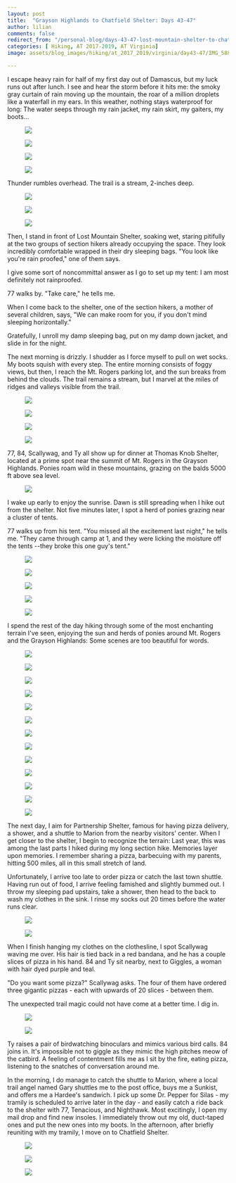 ```yaml
---
layout: post
title:  "Grayson Highlands to Chatfield Shelter: Days 43-47"
author: lilian
comments: false
redirect_from: "/personal-blog/days-43-47-lost-mountain-shelter-to-chatfield-shelter/"
categories: [ Hiking, AT 2017-2019, AT Virginia]
image: assets/blog_images/hiking/at_2017_2019/virginia/day43-47/IMG_5880.JPG

---
```


I escape heavy rain for half of my first day out of Damascus, but my luck runs out after lunch. I see and hear the storm before it hits me: the smoky gray curtain of rain moving up the mountain, the roar of a million droplets like a waterfall in my ears. In this weather, nothing stays waterproof for long: The water seeps through my rain jacket, my rain skirt, my gaiters, my boots...

<figure>
    <img src="{{site.baseurl}}/assets/blog_images/hiking/at_2017_2019/virginia/day43-47/IMG_5821.JPG"/>
</figure>

<figure>
    <img src="{{site.baseurl}}/assets/blog_images/hiking/at_2017_2019/virginia/day43-47/IMG_5829.JPG"/>
</figure>

<figure>
    <img src="{{site.baseurl}}/assets/blog_images/hiking/at_2017_2019/virginia/day43-47/IMG_5830.JPEG"/>
</figure>

<figure>
    <img src="{{site.baseurl}}/assets/blog_images/hiking/at_2017_2019/virginia/day43-47/IMG_5835.JPG"/>
</figure>

Thunder rumbles overhead. The trail is a stream, 2-inches deep.

<figure>
    <img src="{{site.baseurl}}/assets/blog_images/hiking/at_2017_2019/virginia/day43-47/IMG_5836.JPG"/>
</figure>

<figure>
    <img src="{{site.baseurl}}/assets/blog_images/hiking/at_2017_2019/virginia/day43-47/IMG_5837.JPG"/>
</figure>

<figure>
    <img src="{{site.baseurl}}/assets/blog_images/hiking/at_2017_2019/virginia/day43-47/IMG_5838.JPEG"/>
</figure>

Then, I stand in front of Lost Mountain Shelter, soaking wet, staring pitifully at the two groups of section hikers already occupying the space. They look incredibly comfortable wrapped in their dry sleeping bags.
"You look like you're rain proofed," one of them says.

I give some sort of noncommittal answer as I go to set up my tent: I am most definitely not rainproofed.

77 walks by. "Take care," he tells me.

When I come back to the shelter, one of the section hikers, a mother of several children, says, "We can make room for you, if you don't mind sleeping horizontally."

Gratefully, I unroll my damp sleeping bag, put on my damp down jacket, and slide in for the night.

The next morning is drizzly. I shudder as I force myself to pull on wet socks. My boots squish with every step. The entire morning consists of foggy views, but then, I reach the Mt. Rogers parking lot, and the sun breaks from behind the clouds. The trail remains a stream, but I marvel at the miles of ridges and valleys visible from the trail. 

<figure>
    <img src="{{site.baseurl}}/assets/blog_images/hiking/at_2017_2019/virginia/day43-47/IMG_5858.JPG"/>
</figure>

<figure>
    <img src="{{site.baseurl}}/assets/blog_images/hiking/at_2017_2019/virginia/day43-47/IMG_5859.JPEG"/>
</figure>

<figure>
    <img src="{{site.baseurl}}/assets/blog_images/hiking/at_2017_2019/virginia/day43-47/IMG_5852.JPG"/>
</figure>

<figure>
    <img src="{{site.baseurl}}/assets/blog_images/hiking/at_2017_2019/virginia/day43-47/IMG_5864.JPG"/>
</figure>

77, 84, Scallywag, and Ty all show up for dinner at Thomas Knob Shelter, located at a prime spot near the summit of Mt. Rogers in the Grayson Highlands. Ponies roam wild in these mountains, grazing on the balds 5000 ft above sea level. 

<figure>
    <img src="{{site.baseurl}}/assets/blog_images/hiking/at_2017_2019/virginia/day43-47/IMG_5873.JPG"/>
</figure>

I wake up early to enjoy the sunrise. Dawn is still spreading when I hike out from the shelter. Not five minutes later, I spot a herd of ponies grazing near a cluster of tents.

77 walks up from his tent. "You missed all the excitement last night," he tells me. "They came through camp at 1, and they were licking the moisture off the tents --they broke this one guy's tent."

<figure>
    <img src="{{site.baseurl}}/assets/blog_images/hiking/at_2017_2019/virginia/day43-47/IMG_5876.JPEG"/>
</figure>

<figure>
    <img src="{{site.baseurl}}/assets/blog_images/hiking/at_2017_2019/virginia/day43-47/IMG_5880.JPG"/>
</figure>

<figure>
    <img src="{{site.baseurl}}/assets/blog_images/hiking/at_2017_2019/virginia/day43-47/IMG_5882.JPEG"/>
</figure>

<figure>
    <img src="{{site.baseurl}}/assets/blog_images/hiking/at_2017_2019/virginia/day43-47/IMG_5888.JPG"/>
</figure>

<figure>
    <img src="{{site.baseurl}}/assets/blog_images/hiking/at_2017_2019/virginia/day43-47/IMG_5890.JPG"/>
</figure>

I spend the rest of the day hiking through some of the most enchanting terrain I've seen, enjoying the sun and herds of ponies around Mt. Rogers and the Grayson Highlands: Some scenes are too beautiful for words.

<figure>
    <img src="{{site.baseurl}}/assets/blog_images/hiking/at_2017_2019/virginia/day43-47/IMG_5894.JPG"/>
</figure>

<figure>
    <img src="{{site.baseurl}}/assets/blog_images/hiking/at_2017_2019/virginia/day43-47/IMG_5918.JPEG"/>
</figure>

<figure>
    <img src="{{site.baseurl}}/assets/blog_images/hiking/at_2017_2019/virginia/day43-47/IMG_5925.JPG"/>
</figure>

<figure>
    <img src="{{site.baseurl}}/assets/blog_images/hiking/at_2017_2019/virginia/day43-47/IMG_5943.JPG"/>
</figure>

<figure>
    <img src="{{site.baseurl}}/assets/blog_images/hiking/at_2017_2019/virginia/day43-47/IMG_5946.JPG"/>
</figure>

<figure>
    <img src="{{site.baseurl}}/assets/blog_images/hiking/at_2017_2019/virginia/day43-47/IMG_5953.JPG"/>
</figure>

<figure>
    <img src="{{site.baseurl}}/assets/blog_images/hiking/at_2017_2019/virginia/day43-47/IMG_5960.JPG"/>
</figure>

<figure>
    <img src="{{site.baseurl}}/assets/blog_images/hiking/at_2017_2019/virginia/day43-47/IMG_5961.JPG"/>
</figure>

<figure>
    <img src="{{site.baseurl}}/assets/blog_images/hiking/at_2017_2019/virginia/day43-47/IMG_5962.JPG"/>
</figure>

<figure>
    <img src="{{site.baseurl}}/assets/blog_images/hiking/at_2017_2019/virginia/day43-47/IMG_5963.JPG"/>
</figure>

<figure>
    <img src="{{site.baseurl}}/assets/blog_images/hiking/at_2017_2019/virginia/day43-47/IMG_5965.JPG"/>
</figure>

<figure>
    <img src="{{site.baseurl}}/assets/blog_images/hiking/at_2017_2019/virginia/day43-47/IMG_5966.JPG"/>
</figure>

<figure>
    <img src="{{site.baseurl}}/assets/blog_images/hiking/at_2017_2019/virginia/day43-47/IMG_5930.JPEG"/>
</figure>

The next day, I aim for Partnership Shelter, famous for having pizza delivery, a shower, and a shuttle to Marion from the nearby visitors' center. When I get closer to the shelter, I begin to recognize the terrain: Last year, this was among the last parts I hiked during my long section hike. Memories layer upon memories. I remember sharing a pizza, barbecuing with my parents, hitting 500 miles, all in this small stretch of land.

Unfortunately, I arrive too late to order pizza or catch the last town shuttle. Having run out of food, I arrive feeling famished and slightly bummed out. I throw my sleeping pad upstairs, take a shower, then head to the back to wash my clothes in the sink. I rinse my socks out 20 times before the water runs clear.

<figure>
    <img src="{{site.baseurl}}/assets/blog_images/hiking/at_2017_2019/virginia/day43-47/IMG_5972.JPG"/>
</figure>

<figure>
    <img src="{{site.baseurl}}/assets/blog_images/hiking/at_2017_2019/virginia/day43-47/IMG_5974.JPG"/>
</figure>

When I finish hanging my clothes on the clothesline, I spot Scallywag waving me over. His hair is tied back in a red bandana, and he has a couple slices of pizza in his hand. 84 and Ty sit nearby, next to Giggles, a woman with hair dyed purple and teal.

"Do you want some pizza?" Scallywag asks. The four of them have ordered three gigantic pizzas - each with upwards of 20 slices - between them.

The unexpected trail magic could not have come at a better time. I dig in.

<figure>
    <img src="{{site.baseurl}}/assets/blog_images/hiking/at_2017_2019/virginia/day43-47/IMG_5976.JPEG"/>
</figure>

<figure>
    <img src="{{site.baseurl}}/assets/blog_images/hiking/at_2017_2019/virginia/day43-47/IMG_5980.JPG"/>
</figure>

Ty raises a pair of birdwatching binoculars and mimics various bird calls. 84 joins in. It's impossible not to giggle as they mimic the high pitches meow of the catbird. A feeling of contentment fills me as I sit by the fire, eating pizza, listening to the snatches of conversation around me.

In the morning, I do manage to catch the shuttle to Marion, where a local trail angel named Gary shuttles me to the post office, buys me a Sunkist, and offers me a Hardee's sandwich. I pick up some Dr. Pepper for Silas - my tramily is scheduled to arrive later in the day - and easily catch a ride back to the shelter with 77, Tenacious, and Nighthawk. Most excitingly, I open my mail drop and find new insoles. I immediately throw out my old, duct-taped ones and put the new ones into my boots. In the afternoon, after briefly reuniting with my tramily, I move on to Chatfield Shelter.

<figure>
    <img src="{{site.baseurl}}/assets/blog_images/hiking/at_2017_2019/virginia/day43-47/IMG_5987.JPG"/>
</figure>


<figure>
    <img src="{{site.baseurl}}/assets/blog_images/hiking/at_2017_2019/virginia/day43-47/IMG_5988.JPG"/>
</figure>


<figure>
    <img src="{{site.baseurl}}/assets/blog_images/hiking/at_2017_2019/virginia/day43-47/IMG_5989.JPG"/>
</figure>